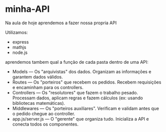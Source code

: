 # minha-API

Na aula de hoje aprendemos a fazer nossa propria API

Utilizamos:
- express
- mathjs
- node.js

aprendemos tambem qual a função de cada pasta dentro de uma API: 
- Models — Os "arquivistas" dos dados. Organizam as informações e garantem dados válidos.
- Routes — Os "porteiros" que recebem os pedidos. Recebem requisições e encaminham para os controllers.
- Controllers — Os "resolutores" que fazem o trabalho pesado. Processam dados, aplicam regras e fazem cálculos (ex: usando bibliotecas matemáticas).
- Middlewares — Os "porteiros auxiliares". Verificam e validam antes que o pedido chegue ao controller.
- app.js/server.js — O "gerente" que organiza tudo. Inicializa a API e conecta todos os componentes.
